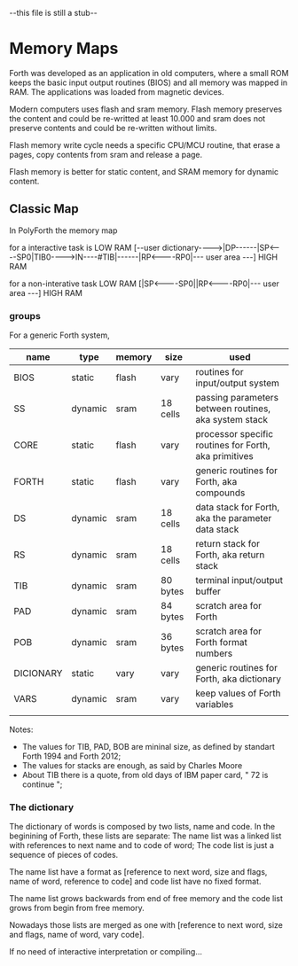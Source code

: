 --this file is still a stub--

# Memory Maps
 
Forth was developed as an application in old computers, where a small ROM keeps the basic input output routines (BIOS) and all memory was mapped in RAM. The applications was loaded from magnetic devices.

Modern computers uses flash and sram memory. Flash memory preserves the content and could be re-writted  at least 10.000 and sram does not preserve contents and could be re-written without limits. 

Flash memory write cycle needs a specific CPU/MCU routine, that erase a pages, copy contents from sram and release a page.

Flash memory is better for static content, and SRAM memory for dynamic content.

## Classic Map

In PolyForth the memory map 

for a interactive task is 
          LOW RAM [--user dictionary---->|DP------|SP<----SP0|TIB0---->IN----#TIB|------|RP<----RP0|--- user area ---] HIGH RAM

for a non-interative task
          LOW RAM [|SP<----SP0||RP<----RP0|--- user area ---] HIGH RAM

### groups

For a generic Forth system,

| name | type | memory | size | used |
| --- | --- | --- | --- | --- |
| BIOS | static | flash | vary | routines for input/output system |
| SS | dynamic | sram  |18 cells | passing parameters between routines, aka system stack |
| CORE | static | flash | vary | processor specific routines for Forth, aka primitives |
| FORTH | static | flash | vary | generic routines for Forth, aka compounds |
| DS | dynamic | sram | 18 cells | data stack for Forth, aka the parameter data stack |
| RS | dynamic | sram | 18 cells | return stack for Forth, aka return stack |
| TIB | dynamic | sram | 80 bytes | terminal input/output buffer| 
| PAD | dynamic | sram | 84 bytes | scratch area for Forth |
| POB | dynamic | sram | 36 bytes | scratch area for Forth format numbers | 
| DICIONARY | static | vary | vary | generic routines for Forth, aka dictionary |
| VARS | dynamic | sram | vary | keep values of Forth variables |
| | | | |

Notes:
- The values for TIB, PAD, BOB are mininal size, as defined by standart Forth 1994 and Forth 2012;
- The values for stacks are enough, as said by Charles Moore
- About TIB there is a quote, from old days of IBM paper card, " 72 is continue ";

### The dictionary

The dictionary of words is composed by two lists, name and code. In the beginining of Forth, these lists are separate: The name list was a linked list with references to next name and to code of word; The code list is just a sequence of pieces of codes. 

The name list have a format as [reference to next word, size and flags, name of word, reference to code] and code list have no fixed format.

The name list grows backwards from end of free memory and the code list grows from begin from free memory. 

Nowadays those lists are merged as one with [reference to next word, size and flags, name of word, vary code].

If no need of interactive interpretation or compiling...







